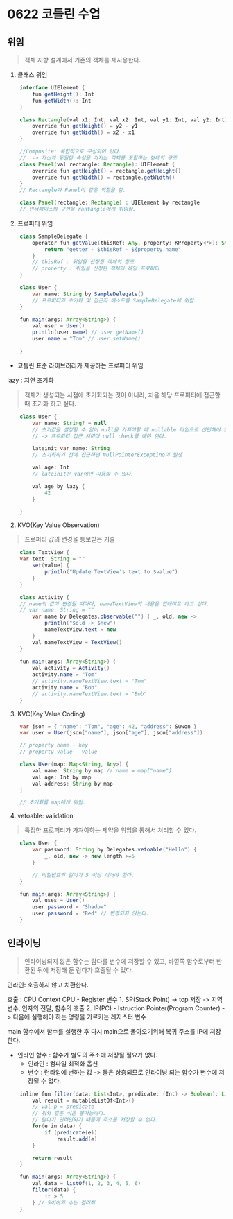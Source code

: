 # 0622 코틀린 수업

## 위임
> 객체 지향 설계에서 기존의 객체를 재사용한다.

1. 클래스 위임

```java
	interface UIElement {
		fun getHeight(): Int
		fun getWidth(): Int
	}

	class Rectangle(val x1: Int, val x2: Int, val y1: Int, val y2: Int): UIElement {
		override fun getHeight() = y2 - y1
		override fun getWidth() = x2 - x1
	}

	//Composite: 복합적으로 구성되어 있다.
	//	-> 자신과 동일한 속성을 가지는 객체를 포함하는 형태의 구조
	class Panel(val rectangle: Rectangle): UIElement {
		override fun getHeight() = rectangle.getHeight()
		override fun getWidth() = rectangle.getWidth()
	} 
	// Rectangle과 Panel이 같은 역할을 함.

	class Panel(rectangle: Rectangle) : UIElement by rectangle
	// 인터페이스의 구현을 rantangle에게 위임함.
```

2. 프로퍼티 위임

```java
	class SampleDelegate {
		operator fun getValue(thisRef: Any, property: KProperty<*>): String {
			return "getter - $thisRef - ${property.name"
		} 
		// thisRef : 위임을 신청한 객체의 참조
		// property : 위임을 신청한 객체의 해당 프로퍼티
	}

	class User {
		var name: String by SampleDelegate()
		// 프로퍼티의 초기화 및 접근자 메소드를 SampleDelegate에 위임.
	}

	fun main(args: Array<String>) {
		val user = User()
		println(user.name) // user.getName()
		user.name = "Tom" // user.setName()

	}
```

* 코틀린 표준 라이브러리가 제공하는 프로퍼티 위임

lazy : 지연 초기화
> 객체가 생성되는 시점에 초기화되는 것이 아니라, 
처음 해당 프로퍼티에 접근할 때 초기화 하고 싶다.

```java
	class User {
		var name: String? = null
		// 초기값을 설정할 수 없어 null을 가져야할 때 nullable 타입으로 선언해야 한다.
		// -> 프로퍼티 접근 시마다 null check를 해야 한다.

		lateinit var name: String 
		// 초기화하기 전에 접근하면 NullPointerExceptino이 발생

		val age: Int
		// lateinit은 var에만 사용할 수 있다.

		val age by lazy {
			42
		}

	}
```

2.  KVO(Key Value Observation)
> 프로퍼티 값의 변경을 통보받는 기술

```java
	class TextView {
    var text: String = ""
        set(value) {
            println("Update TextView's text to $value")
        }
	}

	class Activity {
    // name의 값이 변경될 때마다, nameTextView의 내용을 업데이트 하고 싶다.
    // var name: String = ""
    	var name by Delegates.observable("") { _, old, new ->
        	println("$old -> $new")
        	nameTextView.text = new
    	}
    	val nameTextView = TextView()
	}
	
	fun main(args: Array<String>) {
    	val activity = Activity()
    	activity.name = "Tom"
    	// activity.nameTextView.text = "Tom"
    	activity.name = "Bob"
    	// activity.nameTextView.text = "Bob"
	}
```

3. KVC(Key Value Coding) 

```java
	var json = { "name": "Tom", "age": 42, "address": Suwon }
	var user = User(json["name"], json["age"], json["address"])

	// property name - key
	// property value - value

	class User(map: Map<String, Any>) {
		val name: String by map // name = map["name"]
		val age: Int by map
		val address: String by map
	}

	// 초기화를 map에게 위임.
```

4. vetoable: validation
> 특정한 프로퍼티가 가져야하는 제약을 위임을 통해서 처리할 수 있다.

```java
	class User {
		var password: String by Delegates.vetoable("Hello") {
			_, old, new -> new length >=5
		}

		// 비밀번호의 길이가 5 이상 이어야 한다.
	}

	fun main(args: Array<String>) {
		val uses = User()
		user.password = "Shadow"
		user.password = "Red" // 변경되지 않는다.
	}

```

## 인라이닝
> 인라이닝되지 않은 함수는 람다를 변수에 저장할 수 있고,
바깥쪽 함수로부터 반환된 뒤에 저장해 둔 람다가 호출될 수 있다.

인라인: 호출하지 않고 치환한다.

호출 : CPU Context
	CPU - Register 변수
	1. SP(Stack Point) -> top 저장
	-> 지역 변수, 인자의 전달, 함수의 호출
	2. IP(PC) - Istruction Pointer(Program Counter)
	-> 다음에 실행해야 하는 명령을 가르키는 레지스터 변수

main 함수에서 함수를 실행한 후 다시 main으로 돌아오기위해 복귀 주소를 IP에 저장한다.

* 인라인 함수 : 함수가 별도의 주소에 저장될 필요가 없다.
	* 인라인 : 컴파일 최적화 옵션
	* 변수 : 런타임에 변하는 값
	-> 둘은 상충되므로 인라이닝 되는 함수가 변수에 저장될 수 없다.

```java
	inline fun filter(data: List<Int>, predicate: (Int) -> Boolean): List<Int> {
		val result = mutableListOf<Int>()
		// val p = predicate 
		// 위와 같은 식은 불가능하다.
		// 람다가 인라인되기 때문에 주소를 저장할 수 없다.
		for(e in data) {
			if (predicate(e))
				result.add(e)
		}

		return result
	}

	fun main(args: Array<String>) {
		val data = listOf(1, 2, 3, 4, 5, 6)
		filter(data) {
			it > 5
		} // 5이하의 수는 걸러줘.
	}
```